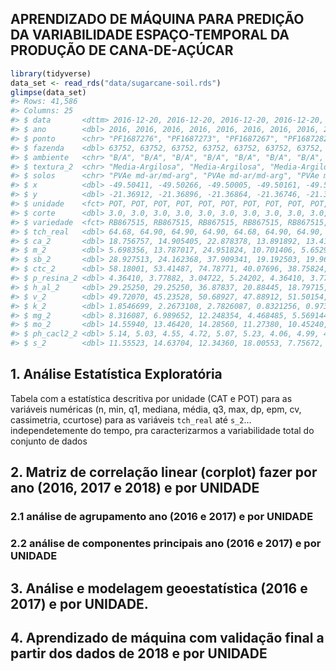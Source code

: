 
<!-- README.md is generated from README.Rmd. Please edit that file -->

## APRENDIZADO DE MÁQUINA PARA PREDIÇÃO DA VARIABILIDADE ESPAÇO-TEMPORAL DA PRODUÇÃO DE CANA-DE-AÇÚCAR

``` r
library(tidyverse)
data_set <- read_rds("data/sugarcane-soil.rds")
glimpse(data_set)
#> Rows: 41,586
#> Columns: 25
#> $ data       <dttm> 2016-12-20, 2016-12-20, 2016-12-20, 2016-12-20, 2016-12-20…
#> $ ano        <dbl> 2016, 2016, 2016, 2016, 2016, 2016, 2016, 2016, 2016, 2016,…
#> $ ponto      <chr> "PF1687276", "PF1687273", "PF1687267", "PF1687282", "PF1687…
#> $ fazenda    <dbl> 63752, 63752, 63752, 63752, 63752, 63752, 63752, 63752, 637…
#> $ ambiente   <chr> "B/A", "B/A", "B/A", "B/A", "B/A", "B/A", "B/A", "B/A", "B/…
#> $ textura_2  <chr> "Media-Argilosa", "Media-Argilosa", "Media-Argilosa", "Medi…
#> $ solos      <chr> "PVAe md-ar/md-arg", "PVAe md-ar/md-arg", "PVAe md-ar/md-ar…
#> $ x          <dbl> -49.50411, -49.50266, -49.50005, -49.50161, -49.50469, -49.…
#> $ y          <dbl> -21.36912, -21.36896, -21.36864, -21.36746, -21.36732, -21.…
#> $ unidade    <fct> POT, POT, POT, POT, POT, POT, POT, POT, POT, POT, POT, POT,…
#> $ corte      <dbl> 3.0, 3.0, 3.0, 3.0, 3.0, 3.0, 3.0, 3.0, 3.0, 3.0, 3.0, 3.0,…
#> $ variedade  <fct> RB867515, RB867515, RB867515, RB867515, RB867515, RB867515,…
#> $ tch_real   <dbl> 64.68, 64.90, 64.90, 64.90, 64.68, 64.90, 64.90, 64.69, 64.…
#> $ ca_2       <dbl> 18.756757, 14.905405, 22.878378, 13.891892, 13.418919, 23.2…
#> $ m_2        <dbl> 5.698356, 13.787017, 24.951824, 10.701406, 5.652951, 3.7989…
#> $ sb_2       <dbl> 28.927513, 24.162368, 37.909341, 19.192503, 19.961090, 37.2…
#> $ ctc_2      <dbl> 58.18001, 53.41487, 74.78771, 40.07696, 38.75824, 67.46658,…
#> $ p_resina_2 <dbl> 4.36410, 3.77882, 3.04722, 5.24202, 4.36410, 3.77882, 5.827…
#> $ h_al_2     <dbl> 29.25250, 29.25250, 36.87837, 20.88445, 18.79715, 30.19134,…
#> $ v_2        <dbl> 49.72070, 45.23528, 50.68927, 47.88912, 51.50154, 55.24993,…
#> $ k_2        <dbl> 1.8546699, 2.2673108, 2.7826087, 0.8321256, 0.9730274, 2.07…
#> $ mg_2       <dbl> 8.316087, 6.989652, 12.248354, 4.468485, 5.569144, 11.98494…
#> $ mo_2       <dbl> 14.55940, 13.46420, 14.28560, 11.27380, 10.45240, 17.29740,…
#> $ ph_cacl2_2 <dbl> 5.14, 5.03, 4.55, 4.72, 5.07, 5.23, 4.06, 4.99, 4.78, 4.28,…
#> $ s_2        <dbl> 11.55523, 14.63704, 12.34360, 18.00553, 7.75672, 9.04678, 7…
```

## 1. Análise Estatística Exploratória

Tabela com a estatística descritiva por unidade (CAT e POT) para as
variáveis numéricas (n, min, q1, mediana, média, q3, max, dp, epm, cv,
cassimetria, ccurtose) para as variáveis `tch_real` até
`s_2`…independetemente do tempo, pra caracterizarmos a variabilidade
total do conjunto de dados

## 2. Matriz de correlação linear (corplot) fazer por ano (2016, 2017 e 2018) e por UNIDADE

### 2.1 análise de agrupamento ano (2016 e 2017) e por UNIDADE

### 2.2 análise de componentes principais ano (2016 e 2017) e por UNIDADE

## 3. Análise e modelagem geoestatística (2016 e 2017) e por UNIDADE.

## 4. Aprendizado de máquina com validação final a partir dos dados de 2018 e por UNIDADE
